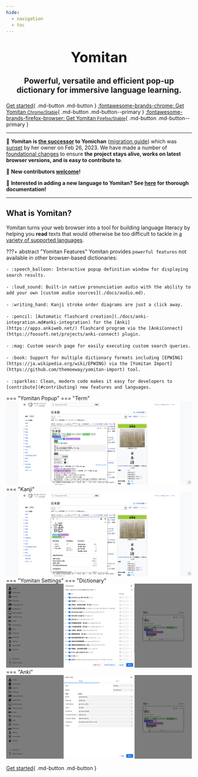 ```yaml
---
hide:
  - navigation
  - toc
---
```


# <p style="text-align: center; margin-bottom: 10px; font-size: 4vw">Yomitan</p>
## <p style="text-align: center">Powerful, versatile and efficient pop-up dictionary for immersive language learning.</p>

<div class="md-button-center" markdown>

[Get started](getting-started/index.md){ .md-button .md-button }
[:fontawesome-brands-chrome: Get Yomitan <small>Chrome/Stable</small>](https://chrome.google.com/webstore/detail/yomitan/likgccmbimhjbgkjambclfkhldnlhbnn){ .md-button .md-button--primary }
[:fontawesome-brands-firefox-browser: Get Yomitan <small>Firefox/Stable</small>](https://addons.mozilla.org/en-US/firefox/addon/yomitan/){ .md-button .md-button--primary }

</div>

---

:wave: **Yomitan is [the successor](https://foosoft.net/posts/passing-the-torch-to-yomitan/) to Yomichan** ([migration guide](./docs/yomichan-migration.md#migrating-from-yomichan)) which was [sunset](https://foosoft.net/posts/sunsetting-the-yomichan-project/) by her owner on Feb 26, 2023. We have made a number of [foundational changes](#changes) to ensure **the project stays alive, works on latest browser versions, and is easy to contribute to**.

:loudspeaker: **New contributors [welcome](#contributing)!**

:loudspeaker: **Interested in adding a new language to Yomitan? See [here](./docs/development/language-features.md) for thorough documentation!**

---

## What is Yomitan?

Yomitan turns your web browser into a tool for building language literacy by helping you **read** texts that would otherwise be too difficult to tackle in [a variety of supported languages](./docs/supported-languages.md).

???+ abstract "Yomitan Features"
    Yomitan provides `powerful features` not available in other browser-based dictionaries:

    - :speech_balloon: Interactive popup definition window for displaying search results.
  
    - :loud_sound: Built-in native pronunciation audio with the ability to add your own [custom audio sources](./docs/audio.md).
        
    - :writing_hand: Kanji stroke order diagrams are just a click away.
        
    - :pencil: [Automatic flashcard creation](./docs/anki-integration.md#anki-integration) for the [Anki](https://apps.ankiweb.net/) flashcard program via the [AnkiConnect](https://foosoft.net/projects/anki-connect) plugin.
        
    - :mag: Custom search page for easily executing custom search queries.
        
    - :book: Support for multiple dictionary formats including [EPWING](https://ja.wikipedia.org/wiki/EPWING) via the [Yomitan Import](https://github.com/themoeway/yomitan-import) tool.
        
    - :sparkles: Clean, modern code makes it easy for developers to [contribute](#contributing) new features and languages.

=== "Yomitan Popup"
    === "Term"
        ![Term definitions](assets/ss/terms.png)
    === "Kanji"
        ![Kanji information](assets/ss/kanji.png)
=== "Yomitan Settings"
    === "Dictionary"
        ![Dictionary options](assets/ss/dictionaries.png)
    === "Anki"
        ![Anki options](assets/ss/anki.png)

[Get started](getting-started/index.md){ .md-button .md-button }